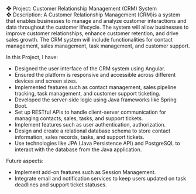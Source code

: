 ❖ Project: Customer Relationship Management (CRM) System
<br>
❖ Description: A Customer Relationship Management (CRM)is a system that enables 
businesses to manage and analyze customer interactions and data throughout the customer 
lifecycle. The system will allow businesses to improve customer relationships, enhance 
customer retention, and drive sales growth. The CRM system will include functionalities for 
contact management, sales management, task management, and customer support.
<br>
<p>
In this Project, I have:
<ul>
<li>Designed the user interface of the CRM system using Angular.</li>
<li>Ensured the platform is responsive and accessible across different devices and screen sizes.</li>
<li>Implemented features such as contact management, sales pipeline tracking, task management, and customer support ticketing.</li>
<li>Developed the server-side logic using Java frameworks like Spring Boot.</li>
<li>Set up RESTful APIs to handle client-server communication for managing contacts, sales, tasks, and support tickets.</li>
<li>Implement features such as user authentication, authorization.</li>
<li>Design and create a relational database schema to store contact information, sales records, tasks, and support tickets.</li>
<li>Use technologies like JPA (Java Persistence API) and PostgreSQL to interact with the database from the Java application.</li>
</ul>
</p>
<p>
Future aspects:
<ul>
<li>Implement add-on features such as Session Management.</li>
<li>Integrate email and notification services to keep users updated on task deadlines and support ticket statuses.</li>
  </ul>
</p>
